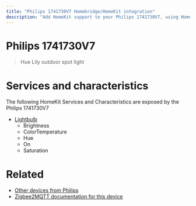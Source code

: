 ```yaml
---
title: "Philips 1741730V7 Homebridge/HomeKit integration"
description: "Add HomeKit support to your Philips 1741730V7, using Homebridge, Zigbee2MQTT and homebridge-z2m."
---
```

<!---
This file has been GENERATED using src/docgen/docgen.ts
DO NOT EDIT THIS FILE MANUALLY!
-->
# Philips 1741730V7
> Hue Lily outdoor spot light


# Services and characteristics
The following HomeKit Services and Characteristics are exposed by
the Philips 1741730V7

* [Lightbulb](../../light.md)
  * Brightness
  * ColorTemperature
  * Hue
  * On
  * Saturation


# Related
* [Other devices from Philips](../index.md#philips)
* [Zigbee2MQTT documentation for this device](https://www.zigbee2mqtt.io/devices/1741730V7.html)